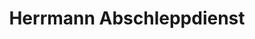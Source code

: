 ---
title: "Herrmann Abschleppdienst"
url: /oberhausen/herrmann-abschleppdienst/
shop: Autowerkstatt
---